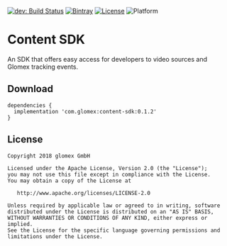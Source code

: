 [![dev: Build Status](https://travis-ci.org/glomex/content-sdk-android.svg?branch=dev)](https://travis-ci.org/glomex/content-sdk-android) [![Bintray](https://img.shields.io/bintray/v/glomex/maven/content-sdk.svg)](https://bintray.com/glomex/maven/content-sdk) [![License](https://img.shields.io/badge/license-Apache--2.0-blue.svg)](LICENSE) ![Platform](https://img.shields.io/badge/platform-Android-lightgrey.svg)

# Content SDK
An SDK that offers easy access for developers to video sources and Glomex tracking events.

## Download

```
dependencies {
  implementation 'com.glomex:content-sdk:0.1.2'
}
```

## License
```
Copyright 2018 glomex GmbH 

Licensed under the Apache License, Version 2.0 (the "License");
you may not use this file except in compliance with the License.
You may obtain a copy of the License at

   http://www.apache.org/licenses/LICENSE-2.0

Unless required by applicable law or agreed to in writing, software
distributed under the License is distributed on an "AS IS" BASIS,
WITHOUT WARRANTIES OR CONDITIONS OF ANY KIND, either express or implied.
See the License for the specific language governing permissions and
limitations under the License.
```

